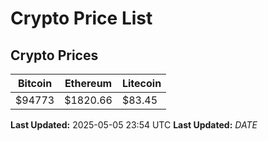 # Crypto Price List

## Crypto Prices
| Bitcoin | Ethereum | Litecoin |
| ------- | -------- | -------- |
| $94773 | $1820.66 | $83.45 |
**Last Updated:** 2025-05-05 23:54 UTC
**Last Updated:** $DATE$
